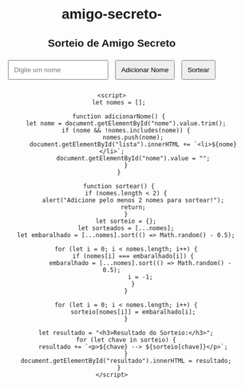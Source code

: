 # amigo-secreto-
<!DOCTYPE html>
<html lang="pt-BR">
<head>
    <meta charset="UTF-8">
    <meta name="viewport" content="width=device-width, initial-scale=1.0">
    <title>Amigo Secreto</title>
    <style>
        body { font-family: Arial, sans-serif; text-align: center; padding: 20px; }
        input, button { margin: 5px; padding: 10px; }
        #resultado { margin-top: 20px; font-weight: bold; }
    </style>
</head>
<body>
    <h2>Sorteio de Amigo Secreto</h2>
    <input type="text" id="nome" placeholder="Digite um nome">
    <button onclick="adicionarNome()">Adicionar Nome</button>
    <button onclick="sortear()">Sortear</button>
    <ul id="lista"></ul>
    <div id="resultado"></div>

    <script>
        let nomes = [];

        function adicionarNome() {
            let nome = document.getElementById("nome").value.trim();
            if (nome && !nomes.includes(nome)) {
                nomes.push(nome);
                document.getElementById("lista").innerHTML += `<li>${nome}</li>`;
                document.getElementById("nome").value = "";
            }
        }

        function sortear() {
            if (nomes.length < 2) {
                alert("Adicione pelo menos 2 nomes para sortear!");
                return;
            }
            let sorteio = {};
            let sorteados = [...nomes];
            let embaralhado = [...nomes].sort(() => Math.random() - 0.5);
            
            for (let i = 0; i < nomes.length; i++) {
                if (nomes[i] === embaralhado[i]) {
                    embaralhado = [...nomes].sort(() => Math.random() - 0.5);
                    i = -1;
                }
            }

            for (let i = 0; i < nomes.length; i++) {
                sorteio[nomes[i]] = embaralhado[i];
            }
            
            let resultado = "<h3>Resultado do Sorteio:</h3>";
            for (let chave in sorteio) {
                resultado += `<p>${chave} --> ${sorteio[chave]}</p>`;
            }
            document.getElementById("resultado").innerHTML = resultado;
        }
    </script>
</body>
</html>
